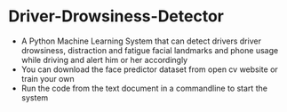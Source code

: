 # Driver-Drowsiness-Detector
- A Python Machine Learning System that can detect drivers driver drowsiness, distraction and fatigue facial landmarks and phone usage while driving and alert him or her accordingly
- You can download the face predictor dataset from open cv website or train your own
- Run the code from the text document in a commandline to start the system 
